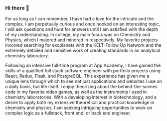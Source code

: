 ### Hi there 👋


For as long as I can remember, I have had a love for the intricate and the complex. I am perpetually curious and once hooked on an interesting topic, I will ask questions and hunt for answers until I am satisfied with the depth of my understanding. In college, my main focus was on Chemistry and Physics, which I majored and minored in respectively. My favorite projects involved searching for exoplanets with the KELT-Follow Up Network and the extremely detailed and sensitive work of creating standards in an analytical chemistry laboratory.

Following an intensive full-time program at App Academy, I have gained the skills of a qualified full stack software engineer with portfolio projects using React, Redux, Flask, and PostgreSQL. This experience has given me a unique lens through which to see not just applications and websites I use on a daily basis, but life itself. I enjoy theorizing about the behind-the-scenes code in my favorite video games, as well as the instruments I used in chemistry laboratories. With a developing interest in biotechnology, and a desire to apply both my extensive theoretical and practical knowledge in chemistry and physics, I am seeking intriguing opportunities to work on complex logic as a fullstack, front end, or back end engineer.


<!--
**thomasyuan478/thomasyuan478** is a ✨ _special_ ✨ repository because its `README.md` (this file) appears on your GitHub profile.

Here are some ideas to get you started:

- 🔭 I’m currently working on ...
- 🌱 I’m currently learning ...
- 👯 I’m looking to collaborate on ...
- 🤔 I’m looking for help with ...
- 💬 Ask me about ...
- 📫 How to reach me: ...
- 😄 Pronouns: ...
- ⚡ Fun fact: ...
-->

